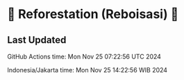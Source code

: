 
# 🌳 Reforestation (Reboisasi) 🌲

## Last Updated

GitHub Actions time: Mon Nov 25 07:22:56 UTC 2024

Indonesia/Jakarta time: Mon Nov 25 14:22:56 WIB 2024
